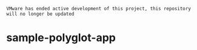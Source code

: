 ```
VMware has ended active development of this project, this repository will no longer be updated
```

# sample-polyglot-app
